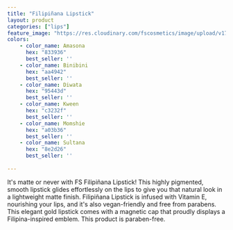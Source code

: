 ```yaml
---
title: "Filipiñana Lipstick"
layout: product
categories: ["lips"]
feature_image: "https://res.cloudinary.com/fscosmetics/image/upload/v1711621816/products/gold-lipstick.jpg"
colors:
    - color_name: Amasona 
      hex: "833936"
      best_seller: ''
    - color_name: Binibini 
      hex: "aa4942"
      best_seller: ''
    - color_name: Diwata 
      hex: "95443d"
      best_seller: ''
    - color_name: Kween 
      hex: "c3232f"
      best_seller: ''
    - color_name: Momshie 
      hex: "a03b36"
      best_seller: ''
    - color_name: Sultana 
      hex: "8e2d26"
      best_seller: ''
    
---
```

It's matte or never with FS Filipiñana Lipstick! This highly pigmented, smooth lipstick glides effortlessly on the lips to give you that natural look in a lightweight matte finish. Filipiñana Lipstick is infused with Vitamin E, nourishing your lips, and it's also vegan-friendly and free from parabens. This elegant gold lipstick comes with a magnetic cap that proudly displays a Filipina-inspired emblem. This product is paraben-free.
  
